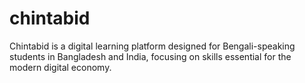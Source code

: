 # chintabid
Chintabid is a digital learning platform designed for Bengali-speaking students in Bangladesh and India, focusing on skills essential for the modern digital economy.
